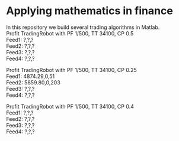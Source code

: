 # Applying mathematics in finance
In this repository we build several trading algorithms in Matlab.  
Profit TradingRobot with PF 1/500, TT 34100, CP 0.5  
Feed1: ?,?,?  
Feed2: ?,?,?  
Feed3: ?,?,?  
Feed4: ?,?,?  
  
Profit TradingRobot with PF 1/500, TT 34100, CP 0.25  
Feed1: 4874.29,0,51  
Feed2: 5859.80,0,203  
Feed3: ?,?,?  
Feed4: ?,?,?  
  
Profit TradingRobot with PF 1/500, TT 34100, CP 0.4  
Feed1: ?,?,?  
Feed2: ?,?,?  
Feed3: ?,?,?  
Feed4: ?,?,?  
